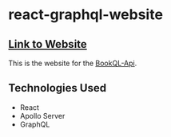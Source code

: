 # react-graphql-website
## [Link to Website](https://michaelt-w23.github.io/react-graphql-website/)
This is the website for the [BookQL-Api](https://api.bookql.com/).

## Technologies Used
- React
- Apollo Server
- GraphQL
